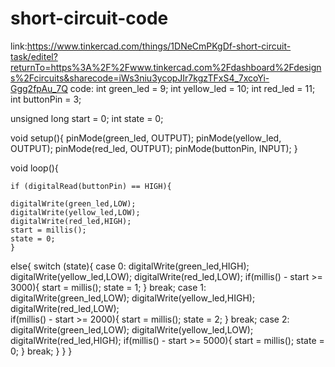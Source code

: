 # short-circuit-code
link:https://www.tinkercad.com/things/1DNeCmPKgDf-short-circuit-task/editel?returnTo=https%3A%2F%2Fwww.tinkercad.com%2Fdashboard%2Fdesigns%2Fcircuits&sharecode=iWs3niu3ycopJIr7kgzTFxS4_7xcoYi-Ggg2fpAu_7Q 
code: 
int green_led = 9;
int yellow_led = 10;
int red_led = 11;
int buttonPin = 3;

unsigned long start = 0;
int state = 0;

void setup(){
    pinMode(green_led, OUTPUT);
    pinMode(yellow_led, OUTPUT);
    pinMode(red_led, OUTPUT);
    pinMode(buttonPin, INPUT); 
}

void loop(){
    
    if (digitalRead(buttonPin) == HIGH){
        
    digitalWrite(green_led,LOW);
    digitalWrite(yellow_led,LOW);
    digitalWrite(red_led,HIGH);
    start = millis();
    state = 0;
    } 
  else{
        switch (state){
            case 0: digitalWrite(green_led,HIGH);
                    digitalWrite(yellow_led,LOW);
                    digitalWrite(red_led,LOW);
                if(millis() - start >= 3000){
                    start = millis();
                    state = 1;
                }
                break;
            case 1: digitalWrite(green_led,LOW);
                    digitalWrite(yellow_led,HIGH);
                    digitalWrite(red_led,LOW);  
                if(millis() - start >= 2000){
                    start = millis();
                    state = 2;
                }
                break;
            case 2: digitalWrite(green_led,LOW);
                    digitalWrite(yellow_led,LOW);
                    digitalWrite(red_led,HIGH); 
                if(millis() - start >= 5000){
                    start = millis();
                    state = 0;
                }
                break;
        }
    }
}
